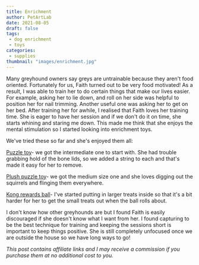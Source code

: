 ```yaml
---
title: Enrichment
author: PetArtLab
date: 2021-08-05
draft: false
tags:
 - dog enrichment
 - toys
categories:
 - supplies
thumbnail: "images/enrichment.jpg"
---
```


Many greyhound owners say greys are untrainable because they aren't food oriented. Fortunately for us, Faith turned out to be very food motivated! As a result, I was able to train her to do certain things that make our lives easier. For example, asking her to lie down, and roll on her side was helpful to position her for nail trimming. Another useful one was asking her to get on her bed. After training her for awhile, I realised that Faith loves her training time. She is eager to have her session and if we don't do it on time, she starts whining and staring me down. This made me think that she enjoys the mental stimulation so I started looking into enrichment toys.

We've tried these so far and she's enjoyed them all:

[Puzzle toy](https://www.amazon.co.uk/gp/product/B07239T47Y/ref=ppx_yo_dt_b_search_asin_title?ie=UTF8&psc=1)- we got the intermediate one to start with. She had trouble grabbing hold of the bone lids, so we added a string to each and that's made it easy for her to remove.

[Plush puzzle toy](https://www.amazon.co.uk/gp/product/B0002I0O60/ref=ppx_yo_dt_b_search_asin_title?ie=UTF8&psc=1)- we got the medium size one and she loves digging out the squirrels and flinging them everywhere. 

[Kong rewards ball](https://fetch.co.uk/kong-rewards-ball-treat-dispensing-dog-toy-large-448503011)- I've started putting in larger treats inside so that it's a bit harder for her to get the small treats out when the ball rolls about.

I don't know how other greyhounds are but I found Faith is easily discouraged if she doesn't know what I want from her. I found capturing to be the best technique for training and keeping the sessions short is important to keep things positive. She is still completely unfocused once we are outside the house so we have long ways to go!

_This post contains affiliate links and I may receive a commission if you purchase them at no additional cost to you._